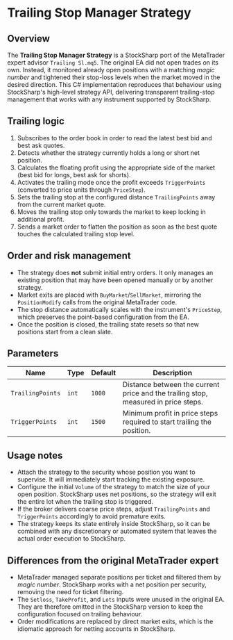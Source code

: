 # Trailing Stop Manager Strategy

## Overview
The **Trailing Stop Manager Strategy** is a StockSharp port of the MetaTrader expert advisor `Trailing Sl.mq5`. The original EA
did not open trades on its own. Instead, it monitored already open positions with a matching *magic number* and tightened their
stop-loss levels when the market moved in the desired direction. This C# implementation reproduces that behaviour using
StockSharp's high-level strategy API, delivering transparent trailing-stop management that works with any instrument supported by
StockSharp.

## Trailing logic
1. Subscribes to the order book in order to read the latest best bid and best ask quotes.
2. Detects whether the strategy currently holds a long or short net position.
3. Calculates the floating profit using the appropriate side of the market (best bid for longs, best ask for shorts).
4. Activates the trailing mode once the profit exceeds `TriggerPoints` (converted to price units through `PriceStep`).
5. Sets the trailing stop at the configured distance `TrailingPoints` away from the current market quote.
6. Moves the trailing stop only towards the market to keep locking in additional profit.
7. Sends a market order to flatten the position as soon as the best quote touches the calculated trailing stop level.

## Order and risk management
- The strategy does **not** submit initial entry orders. It only manages an existing position that may have been opened manually
  or by another strategy.
- Market exits are placed with `BuyMarket`/`SellMarket`, mirroring the `PositionModify` calls from the original MetaTrader code.
- The stop distance automatically scales with the instrument's `PriceStep`, which preserves the point-based configuration from
  the EA.
- Once the position is closed, the trailing state resets so that new positions start from a clean slate.

## Parameters
| Name | Type | Default | Description |
| --- | --- | --- | --- |
| `TrailingPoints` | `int` | `1000` | Distance between the current price and the trailing stop, measured in price steps. |
| `TriggerPoints` | `int` | `1500` | Minimum profit in price steps required to start trailing the position. |

## Usage notes
- Attach the strategy to the security whose position you want to supervise. It will immediately start tracking the existing
  exposure.
- Configure the initial `Volume` of the strategy to match the size of your open position. StockSharp uses net positions, so the
  strategy will exit the entire lot when the trailing stop is triggered.
- If the broker delivers coarse price steps, adjust `TrailingPoints` and `TriggerPoints` accordingly to avoid premature exits.
- The strategy keeps its state entirely inside StockSharp, so it can be combined with any discretionary or automated system that
  leaves the actual order execution to StockSharp.

## Differences from the original MetaTrader expert
- MetaTrader managed separate positions per ticket and filtered them by *magic number*. StockSharp works with a net position per
  security, removing the need for ticket filtering.
- The `Setloss`, `TakeProfit`, and `Lots` inputs were unused in the original EA. They are therefore omitted in the StockSharp
  version to keep the configuration focused on trailing behaviour.
- Order modifications are replaced by direct market exits, which is the idiomatic approach for netting accounts in StockSharp.
